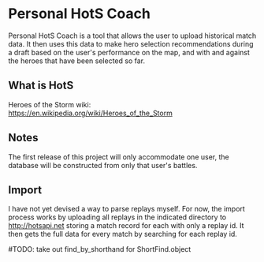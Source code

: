 # Personal HotS Coach

Personal HotS Coach is a tool that allows the user to upload historical match data. It then uses this data to make hero selection recommendations during a draft based on the user's performance on the map, and with and against the heroes that have been selected so far.

## What is HotS

Heroes of the Storm wiki: https://en.wikipedia.org/wiki/Heroes_of_the_Storm

## Notes

The first release of this project will only accommodate one user, the database will be constructed from only that user's battles.

## Import

 I have not yet devised a way to parse replays myself. For now, the import process works by uploading all replays in the indicated directory to http://hotsapi.net storing a match record for each with only a replay id. It then gets the full data for every match by searching for each replay id.

 #TODO: take out find_by_shorthand for ShortFind.object
